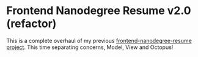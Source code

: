 # Frontend Nanodegree Resume v2.0 (refactor)
This is a complete overhaul of my previous [frontend-nanodegree-resume project](https://github.com/reyesh/frontend-nanodegree-resume). This time separating concerns, Model, View and Octopus!

